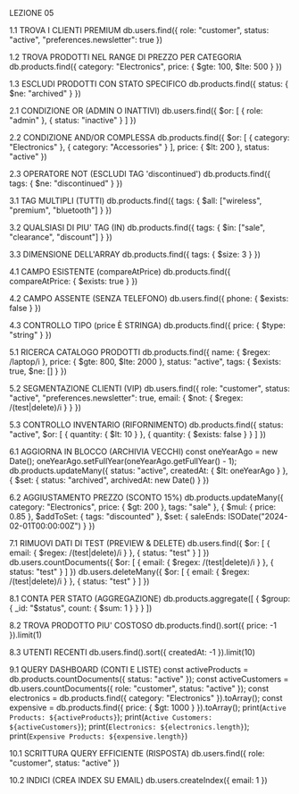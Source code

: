 
LEZIONE 05 

1.1 TROVA I CLIENTI PREMIUM
db.users.find({ role: "customer", status: "active", "preferences.newsletter": true })

1.2 TROVA PRODOTTI NEL RANGE DI PREZZO PER CATEGORIA
db.products.find({ category: "Electronics", price: { $gte: 100, $lte: 500 } })

1.3 ESCLUDI PRODOTTI CON STATO SPECIFICO
db.products.find({ status: { $ne: "archived" } })

2.1 CONDIZIONE OR (ADMIN O INATTIVI)
db.users.find({ $or: [ { role: "admin" }, { status: "inactive" } ] })

2.2 CONDIZIONE AND/OR COMPLESSA
db.products.find({ $or: [ { category: "Electronics" }, { category: "Accessories" } ], price: { $lt: 200 }, status: "active" })

2.3 OPERATORE NOT (ESCLUDI TAG 'discontinued')
db.products.find({ tags: { $ne: "discontinued" } })

3.1 TAG MULTIPLI (TUTTI)
db.products.find({ tags: { $all: ["wireless", "premium", "bluetooth"] } })

3.2 QUALSIASI DI PIU' TAG (IN)
db.products.find({ tags: { $in: ["sale", "clearance", "discount"] } })

3.3 DIMENSIONE DELL'ARRAY
db.products.find({ tags: { $size: 3 } })

4.1 CAMPO ESISTENTE (compareAtPrice)
db.products.find({ compareAtPrice: { $exists: true } })

4.2 CAMPO ASSENTE (SENZA TELEFONO)
db.users.find({ phone: { $exists: false } })

4.3 CONTROLLO TIPO (price È STRINGA)
db.products.find({ price: { $type: "string" } })

5.1 RICERCA CATALOGO PRODOTTI
db.products.find({ name: { $regex: /laptop/i }, price: { $gte: 800, $lte: 2000 }, status: "active", tags: { $exists: true, $ne: [] } })

5.2 SEGMENTAZIONE CLIENTI (VIP)
db.users.find({ role: "customer", status: "active", "preferences.newsletter": true, email: { $not: { $regex: /(test|delete)/i } } })

5.3 CONTROLLO INVENTARIO (RIFORNIMENTO)
db.products.find({ status: "active", $or: [ { quantity: { $lt: 10 } }, { quantity: { $exists: false } } ] })

6.1 AGGIORNA IN BLOCCO (ARCHIVIA VECCHI)
const oneYearAgo = new Date(); oneYearAgo.setFullYear(oneYearAgo.getFullYear() - 1); db.products.updateMany({ status: "active", createdAt: { $lt: oneYearAgo } }, { $set: { status: "archived", archivedAt: new Date() } })

6.2 AGGIUSTAMENTO PREZZO (SCONTO 15%)
db.products.updateMany({ category: "Electronics", price: { $gt: 200 }, tags: "sale" }, { $mul: { price: 0.85 }, $addToSet: { tags: "discounted" }, $set: { saleEnds: ISODate("2024-02-01T00:00:00Z") } })

7.1 RIMUOVI DATI DI TEST (PREVIEW & DELETE)
db.users.find({ $or: [ { email: { $regex: /(test|delete)/i } }, { status: "test" } ] })
db.users.countDocuments({ $or: [ { email: { $regex: /(test|delete)/i } }, { status: "test" } ] })
db.users.deleteMany({ $or: [ { email: { $regex: /(test|delete)/i } }, { status: "test" } ] })

8.1 CONTA PER STATO (AGGREGAZIONE)
db.products.aggregate([ { $group: { _id: "$status", count: { $sum: 1 } } } ])

8.2 TROVA PRODOTTO PIU' COSTOSO
db.products.find().sort({ price: -1 }).limit(1)

8.3 UTENTI RECENTI
db.users.find().sort({ createdAt: -1 }).limit(10)

9.1 QUERY DASHBOARD (CONTI E LISTE)
const activeProducts = db.products.countDocuments({ status: "active" }); const activeCustomers = db.users.countDocuments({ role: "customer", status: "active" }); const electronics = db.products.find({ category: "Electronics" }).toArray(); const expensive = db.products.find({ price: { $gt: 1000 } }).toArray(); print(`Active Products: ${activeProducts}`); print(`Active Customers: ${activeCustomers}`); print(`Electronics: ${electronics.length}`); print(`Expensive Products: ${expensive.length}`)

10.1 SCRITTURA QUERY EFFICIENTE (RISPOSTA)
db.users.find({ role: "customer", status: "active" })

10.2 INDICI (CREA INDEX SU EMAIL)
db.users.createIndex({ email: 1 })


